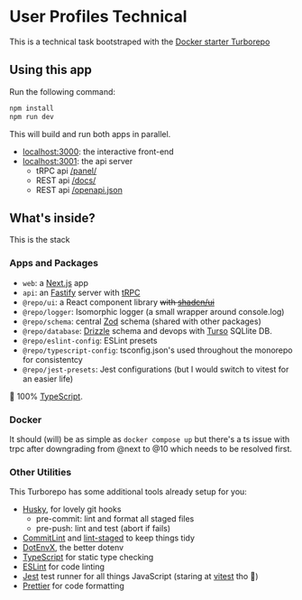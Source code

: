 # User Profiles Technical

This is a technical task bootstraped with the [Docker starter Turborepo](https://turbo.build/repo/docs/getting-started/installation)

## Using this app

Run the following command:

```sh
npm install
npm run dev
```

This will build and run both apps in parallel.

-   [localhost:3000](http://localhost:3000/): the interactive front-end
-   [localhost:3001](http://localhost:3001/): the api server
    -   tRPC api [/panel/](http://localhost:3001/panel)
    -   REST api [/docs/](http://localhost:3001/docs/)
    -   REST api [/openapi.json](http://localhost:3001/openapi.json)

## What's inside?

This is the stack

### Apps and Packages

-   `web`: a [Next.js](https://nextjs.org/) app
-   `api`: an [Fastify](https://fastify.dev/) server with [tRPC](https://trpc.io/)
-   `@repo/ui`: a React component library ~~with [shadcn/ui](https://ui.shadcn.com/)~~
-   `@repo/logger`: Isomorphic logger (a small wrapper around console.log)
-   `@repo/schema`: central [Zod](https://zod.dev/) schema (shared with other packages)
-   `@repo/database`: [Drizzle](https://orm.drizzle.team/) schema and devops with [Turso](https://turso.tech/) SQLlite DB.
-   `@repo/eslint-config`: ESLint presets
-   `@repo/typescript-config`: tsconfig.json's used throughout the monorepo for consistentcy
-   `@repo/jest-presets`: Jest configurations (but I would switch to vitest for an easier life)

🚀 100% [TypeScript](https://www.typescriptlang.org/).

### Docker

It should (will) be as simple as `docker compose up` but there's a ts issue with trpc after downgrading from @next to @10 which needs to be resolved first.

### Other Utilities

This Turborepo has some additional tools already setup for you:

-   [Husky](https://typicode.github.io/husky/), for lovely git hooks
    -   pre-commit: lint and format all staged files
    -   pre-push: lint and test (abort if fails)
-   [CommitLint](https://github.com/conventional-changelog/commitlint) and [lint-staged](https://github.com/lint-staged/lint-staged) to keep things tidy
-   [DotEnvX](https://dotenvx.com/), the better dotenv
-   [TypeScript](https://www.typescriptlang.org/) for static type checking
-   [ESLint](https://eslint.org/) for code linting
-   [Jest](https://jestjs.io) test runner for all things JavaScript (staring at [vitest](<[https://](https://vitest.dev/)>) tho 👀)
-   [Prettier](https://prettier.io) for code formatting

